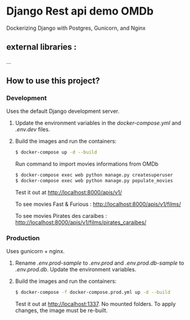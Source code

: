 # Django Rest api demo OMDb
Dockerizing Django with Postgres, Gunicorn, and Nginx

## external libraries :
...

## How to use this project?

### Development

Uses the default Django development server.

1. Update the environment variables in the *docker-compose.yml* and *.env.dev* files.
1. Build the images and run the containers:

    ```sh
    $ docker-compose up -d --build
    ```

    Run command to import movies informations from OMDb
    ```sh
    $ docker-compose exec web python manage.py createsuperuser
    $ docker-compose exec web python manage.py populate_movies
    ```

    Test it out at [http://localhost:8000/apis/v1/](http://localhost:8000/apis/v1/)

    To see movies Fast & Furious : [http://localhost:8000/apis/v1/films/](http://localhost:8000/apis/v1/films/)

    To see movies Pirates des caraibes : [http://localhost:8000/apis/v1/films/pirates_caraibes/](http://localhost:8000/apis/v1/films/pirates_caraibes/)

### Production

Uses gunicorn + nginx.

1. Rename *.env.prod-sample* to *.env.prod* and *.env.prod.db-sample* to *.env.prod.db*. Update the environment variables.
1. Build the images and run the containers:

    ```sh
    $ docker-compose -f docker-compose.prod.yml up -d --build
    ```

    Test it out at [http://localhost:1337](http://localhost:1337). No mounted folders. To apply changes, the image must be re-built.
